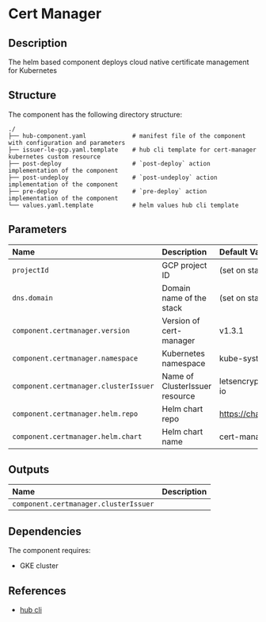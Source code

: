 # Cert Manager

## Description

The helm based component deploys cloud native certificate management for Kubernetes

## Structure

The component has the following directory structure:

```text
./
├── hub-component.yaml             # manifest file of the component with configuration and parameters
├── issuer-le-gcp.yaml.template    # hub cli template for cert-manager kubernetes custom resource
├── post-deploy                    # `post-deploy` action implementation of the component
├── post-undeploy                  # `post-undeploy` action implementation of the component
├── pre-deploy                     # `pre-deploy` action implementation of the component
└── values.yaml.template           # helm values hub cli template
```

## Parameters

| Name      | Description | Default Value | Required
| :-------- | :--------   | :--------     | :--:
| `projectId` | GCP project ID | (set on stack level)  | x |
| `dns.domain` | Domain name of the stack | (set on stack level) | x |
| `component.certmanager.version` | Version of cert-manager | v1.3.1 |
| `component.certmanager.namespace` | Kubernetes namespace | kube-system |
| `component.certmanager.clusterIssuer` | Name of ClusterIssuer resource | letsencrypt-superhub-io |
| `component.certmanager.helm.repo` | Helm chart repo | <https://charts.jetstack.io> |
| `component.certmanager.helm.chart` | Helm chart name | cert-manager |

## Outputs

| Name      | Description |
| :-------- | :--------   |
| `component.certmanager.clusterIssuer` |  |

## Dependencies

The component requires:

* GKE cluster

## References

* [hub cli](https://github.com/agilestacks/hub/wiki)
